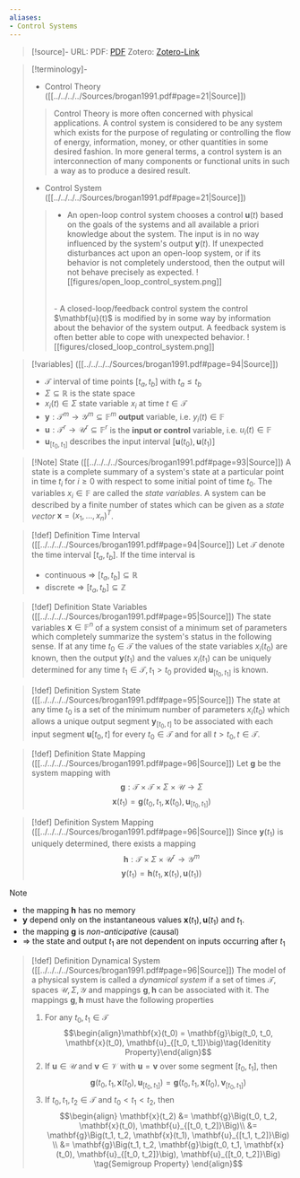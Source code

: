 ```yaml
---
aliases:
- Control Systems
---
```


>[!source]-
>URL: 
>PDF: [PDF](brogan1991.pdf)
>Zotero: [Zotero-Link](zotero://select/items/@brogan1991)

>[!terminology]-
>
>- Control Theory ([[../../../../Sources/brogan1991.pdf#page=21|Source]])
>> Control Theory is more often concerned with physical applications. A control system is considered to be any system which exists for the purpose of regulating or controlling the flow of energy, information, money, or other quantities in some desired fashion. In more general terms, a control system is an interconnection of many components or functional units in such a way as to produce a desired result. 
>- Control System ([[../../../../Sources/brogan1991.pdf#page=21|Source]])
>> - An open-loop control system chooses a control $\mathbf{u}(t)$ based on the goals of the systems and all available a priori knowledge about the system. The input is in no way influenced by the system's output $\mathbf{y}(t)$. If unexpected disturbances act upon an open-loop system, or if its behavior is not completely understood, then the output will not behave precisely as expected.
>> ![[figures/open_loop_control_system.png]]
>> <br>
>> - A closed-loop/feedback control system the control $\mathbf{u}(t)$ is modified by in some way by information about the behavior of the system output. A feedback system is often better able to cope with unexpected behavior.
>>![[figures/closed_loop_control_system.png]]
>

>[!variables]  ([[../../../../Sources/brogan1991.pdf#page=94|Source]])
>- $\mathcal{T}$ interval of time points $[t_a, t_b]$ with $t_a \leq t_b$
>- $\Sigma \subseteq \mathbb{R}$ is the state space
>- $x_i(t) \in \Sigma$ state variable $x_i$ at time $t \in \mathcal{T}$
>- $\mathbf{y}: \mathcal{T}^m \rightarrow \mathcal{Y}^m \subseteq \mathbb{F}^m$ **output** variable, i.e. $y_i(t) \in \mathbb{F}$
>- $\mathbf{u}: \mathcal{T}^r \rightarrow \mathcal{U}^r \subseteq \mathbb{F}^r$ is the **input or control** variable, i.e. $u_i(t) \in \mathbb{F}$
>- $\mathbf{u}_{[t_0, t_1]}$ describes the input interval $\left[\mathbf{u}(t_0), \mathbf{u}(t_1)\right]$

>[!Note]  State ([[../../../../Sources/brogan1991.pdf#page=93|Source]])
>A state is a complete summary of a system's state at a particular point in time $t_i$ for $i\geq0$ with respect to some initial point of time $t_0$. The variables $x_i \in \mathbb{F}$ are called the *state variables*. A system can be described by a finite number of states which can be given as a *state vector* $\mathbf{x} = (x_1, \ldots, x_n)^T$.

>[!def] Definition Time Interval  ([[../../../../Sources/brogan1991.pdf#page=94|Source]])
>Let $\mathcal{T}$ denote the time interval $[t_a, t_b]$. 
>If the time interval is 
>- continuous => $[t_a, t_b] \subseteq \mathbb{R}$
>- discrete => $[t_a, t_b] \subseteq \mathbb{Z}$

>[!def] Definition State Variables ([[../../../../Sources/brogan1991.pdf#page=95|Source]])
>The state variables $\mathbf{x} \in \mathbb{F}^n$ of a system consist of a minimum set of parameters which completely summarize the system's status in the following sense. If at any time $t_0 \in \mathcal{T}$ the values of the state variables $x_i(t_0)$ are known, then the output $\mathbf{y}(t_1)$ and the values $x_i(t_1)$ can be uniquely determined for any time $t_1 \in \mathcal{T}, t_1 > t_0$ provided $\mathbf{u}_{[t_0, t_1]}$ is known.

>[!def] Definition System State ([[../../../../Sources/brogan1991.pdf#page=95|Source]])
> The state at any time $t_0$ is a set of the minimum number of parameters $x_i(t_0)$ which allows a unique output segment $\mathbf{y}_{[t_0, t]}$ to be associated with each input segment $\mathbf{u}[t_0, t]$ for every $t_0 \in \mathcal{T}$ and for all $t > t_0, t\in \mathcal{T}$.

>[!def] Definition State Mapping ([[../../../../Sources/brogan1991.pdf#page=96|Source]])
>Let $\mathbf{g}$ be the system mapping with
>$$ \mathbf{g}: \mathcal{T}\times \mathcal{T}\times \Sigma \times \mathcal{U} \rightarrow \Sigma$$
>$$\mathbf{x}(t_1) = \mathbf{g}\Big(t_0, t_1, \mathbf{x}(t_0), \mathbf{u}_{[t_0, t_1]}\Big)$$

>[!def] Definition System Mapping ([[../../../../Sources/brogan1991.pdf#page=96|Source]])
> Since $\mathbf{y}(t_1)$ is uniquely determined, there exists a mapping
> $$ \mathbf{h}: \mathcal{T} \times \Sigma \times \mathcal{U}^r \rightarrow \mathcal{Y}^m $$
> $$ \mathbf{y}(t_1) = \mathbf{h}\Big(t_1, \mathbf{x}(t_1), \mathbf{u}(t_1)\Big)$$


>[!note]
>- the mapping $\mathbf{h}$ has no memory
>- $\mathbf{y}$ depend only on the instantaneous values $\mathbf{x}(t_1), \mathbf{u}(t_1)$ and $t_1$.
>- the mapping $\mathbf{g}$ is *non-anticipative* (causal)
>- => the state and output $t_1$ are not dependent on inputs occurring after $t_1$ 

>[!def] Definition Dynamical System ([[../../../../Sources/brogan1991.pdf#page=96|Source]])
> The model of a physical system is called a *dynamical system* if a set of times $\mathcal{T}$, spaces $\mathcal{U}, \Sigma, \mathcal{Y}$ and mappings $\mathbf{g}, \mathbf{h}$ can be associated with it. The mappings $\mathbf{g}, \mathbf{h}$ must have the following properties
> 1. For any $t_0, t_1 \in \mathcal{T}$ $$\begin{align}\mathbf{x}(t_0) = \mathbf{g}\big(t_0, t_0, \mathbf{x}(t_0), \mathbf{u}_{[t_0, t_1]}\big)\tag{Idenitity Property}\end{align}$$
> 2. If $\mathbf{u} \in \mathcal{U}$ and $\mathbf{v} \in \mathcal{V}$ with $\mathbf{u} = \mathbf{v}$ over some segment $[t_0, t_1]$, then 
>  $$\begin{equation}\mathbf{g}\Big(t_0,t_1, \mathbf{x}(t_0), \mathbf{u}_{[t_0, t_1]}\Big) = \mathbf{g}\Big(t_0,t_1, \mathbf{x}(t_0), \mathbf{v}_{[t_0, t_1]}\Big)\tag{State Transition Property}\end{equation}$$
>  3. If $t_0, t_1, t_2 \in \mathcal{T}$ and $t_0 < t_1 < t_2$, then
>  $$\begin{align} \mathbf{x}(t_2) &= \mathbf{g}\Big(t_0, t_2, \mathbf{x}(t_0), \mathbf{u}_{[t_0, t_2]}\Big)\\
>  &= \mathbf{g}\Big(t_1, t_2, \mathbf{x}(t_1), \mathbf{u}_{[t_1, t_2]}\Big) \\
>  &= \mathbf{g}\Big(t_1, t_2, \mathbf{g}\big(t_0, t_1, \mathbf{x}(t_0), \mathbf{u}_{[t_0, t_2]}\big), \mathbf{u}_{[t_0, t_2]}\Big) \tag{Semigroup Property}
>  \end{align}$$